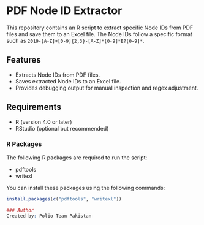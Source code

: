 # PDF Node ID Extractor

This repository contains an R script to extract specific Node IDs from PDF files and save them to an Excel file. The Node IDs follow a specific format such as `2019-[A-Z]+[0-9]{2,3}-[A-Z]*[0-9]*E?[0-9]*`.

## Features

- Extracts Node IDs from PDF files.
- Saves extracted Node IDs to an Excel file.
- Provides debugging output for manual inspection and regex adjustment.

## Requirements

- R (version 4.0 or later)
- RStudio (optional but recommended)

### R Packages

The following R packages are required to run the script:

- pdftools
- writexl

You can install these packages using the following commands:

```r
install.packages(c("pdftools", "writexl"))

### Author
Created by: Polio Team Pakistan
